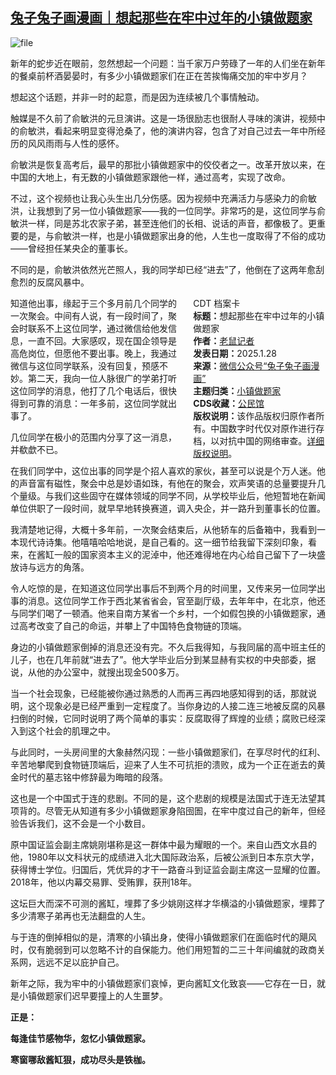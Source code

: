 <!--1738062788000-->
[兔子兔子画漫画｜想起那些在牢中过年的小镇做题家](https://chinadigitaltimes.net/chinese/715433.html)
------

<p><img decoding="async" src="https://chinadigitaltimes.net/chinese/files/2025/01/image-1738062026591.png" alt="file"></p><p>新年的蛇步近在眼前，忽然想起一个问题：当千家万户劳碌了一年的人们坐在新年的餐桌前杯酒晏晏时，有多少小镇做题家们在正在苦挨悔痛交加的牢中岁月？</p><p>想起这个话题，并非一时的起意，而是因为连续被几个事情触动。</p><p>触媒是不久前了俞敏洪的元旦演讲。这是一场很励志也很耐人寻味的演讲，视频中的俞敏洪，看起来明显变得沧桑了，他的演讲内容，包含了对自己过去一年中所经历的风风雨雨与人性的感怀。</p><p>俞敏洪是恢复高考后，最早的那批小镇做题家中的佼佼者之一。改革开放以来，在中国的大地上，有无数的小镇做题家跟他一样，通过高考，实现了改命。</p><p>不过，这个视频也让我心头生出几分伤感。因为视频中充满活力与感染力的俞敏洪，让我想到了另一位小镇做题家——我的一位同学。非常巧的是，这位同学与俞敏洪一样，同是苏北农家子弟，甚至连他们的长相、说话的声音，都像极了。更重要的是，与俞敏洪一样，也是小镇做题家出身的他，人生也一度取得了不俗的成功——曾经担任某央企的董事长。</p><p>不同的是，俞敏洪依然光芒照人，我的同学却已经“进去”了，他倒在了这两年愈刮愈烈的反腐风暴中。</p><div style="width:42%;float:right;padding-left:20px;"><div class="su-spoiler su-spoiler-style-fancy su-spoiler-icon-chevron-circle" data-scroll-offset="0" data-anchor-in-url="no"><div class="su-spoiler-title" tabindex="0" role="button"><span class="su-spoiler-icon"></span>CDT 档案卡</div><div class="su-spoiler-content su-u-clearfix su-u-trim"><strong>标题：</strong>想起那些在牢中过年的小镇做题家<br><strong>作者：</strong><a href="https://chinadigitaltimes.net/space/兔子兔子画漫画" target="_blank">老鼠记者</a><br><strong>发表日期：</strong>2025.1.28<br><strong>来源：</strong><a href="https://web.archive.org/web/*/https://mp.weixin.qq.com/s/3WVkM7d9YSZZwOEVolYa8Q" target="_blank">微信公众号“兔子兔子画漫画”</a><br><strong>主题归类：</strong><a href="https://chinadigitaltimes.net/space/小镇做题家" target="_blank">小镇做题家</a><br><strong>CDS收藏：</strong><a href="https://chinadigitaltimes.net/space/%E5%85%AC%E6%B0%91%E9%A6%86" target="_blank" rel="noopener">公民馆</a><br><strong>版权说明：</strong>该作品版权归原作者所有。中国数字时代仅对原作进行存档，以对抗中国的网络审查。<a href="https://chinadigitaltimes.net/chinese/copyright">详细版权说明</a>。</div></div></div><p>知道他出事，缘起于三个多月前几个同学的一次聚会。中间有人说，有一段时间了，聚会时联系不上这位同学，通过微信给他发信息，一直不回。大家感叹，现在国企领导是高危岗位，但愿他不要出事。晚上，我通过微信与这位同学联系，没有回复，预感不妙。第二天，我向一位人脉很广的学弟打听这位同学的消息，他打了几个电话后，很快得到可靠的消息：一年多前，这位同学就出事了。</p><p>几位同学在极小的范围内分享了这一消息，并欷歔不已。</p><p>在我们同学中，这位出事的同学是个招人喜欢的家伙，甚至可以说是个万人迷。他的声音富有磁性，聚会中总是妙语如珠，有他在的聚会，欢声笑语的总量要提升几个量级。与我们这些固守在媒体领域的同学不同，从学校毕业后，他短暂地在新闻单位供职了一段时间，就早早地转换赛道，调入央企，并一路升到董事长的位置。</p><p>我清楚地记得，大概十多年前，一次聚会结束后，从他轿车的后备箱中，我看到一本现代诗诗集。他嘻嘻哈哈地说，是自己看的。这一细节给我留下深刻印象，看来，在酱缸一般的国家资本主义的泥淖中，他还难得地在内心给自己留下了一块盛放诗与远方的角落。</p><p>令人吃惊的是，在知道这位同学出事后不到两个月的时间里，又传来另一位同学出事的消息。这位同学工作于西北某省省会，官至副厅级，去年年中，在北京，他还与同学们喝了一顿酒。他来自南方某省一个乡村，一个如假包换的小镇做题家，通过高考改变了自己的命运，并攀上了中国特色食物链的顶端。</p><p>身边的小镇做题家倒掉的消息还没有完。不久后我得知，与我同届的高中班主任的儿子，也在几年前就“进去了”。他大学毕业后分到某显赫有实权的中央部委，据说，从他的办公室中，就搜出现金500多万。</p><p>当一个社会现象，已经能被你通过熟悉的人而再三再四地感知得到的话，那就说明，这个现象必是已经严重到一定程度了。当你身边的人接二连三地被反腐的风暴扫倒的时候，它同时说明了两个简单的事实：反腐取得了辉煌的业绩；腐败已经深入到这个社会的肌理之中。</p><p>与此同时，一头房间里的大象赫然闪现：一些小镇做题家们，在享尽时代的红利、辛苦地攀爬到食物链顶端后，迎来了人生不可抗拒的溃败，成为一个正在逝去的黄金时代的墓志铭中修辞最为晦暗的段落。</p><p>这也是一个中国式于连的悲剧。不同的是，这个悲剧的规模是法国式于连无法望其项背的。尽管无从知道有多少小镇做题家身陷囹圄，在牢中度过自己的新年，但经验告诉我们，这不会是一个小数目。</p><p>原中国证监会副主席姚刚堪称是这一群体中最为耀眼的一个。来自山西文水县的他，1980年以文科状元的成绩进入北大国际政治系，后被公派到日本东京大学，获得博士学位。归国后，凭优异的才干一路奋斗到证监会副主席这一显耀的位置。2018年，他以内幕交易罪、受贿罪，获刑18年。</p><p>这坛巨大而深不可测的酱缸，埋葬了多少姚刚这样才华横溢的小镇做题家，埋葬了多少清寒子弟再也无法翻盘的人生。</p><p>与于连的倒掉相似的是，清寒的小镇出身，使得小镇做题家们在面临时代的飓风时，仅有脆弱到可以忽略不计的自保能力。他们用短暂的二三十年间编就的政商关系网，远远不足以庇护自己。</p><p>新年之际，我为牢中的小镇做题家们哀悼，更向酱缸文化致哀——它存在一日，就是小镇做题家们迟早要撞上的人生噩梦。</p><p><strong>正是：</strong></p><p><strong>每逢佳节感物华，忽忆小镇做题家。</strong></p><p><strong>寒窗哪敌酱缸狠，成功尽头是铁枷。</strong></p><div class="addtoany_share_save_container addtoany_content addtoany_content_bottom"><div class="a2a_kit a2a_kit_size_32 addtoany_list" data-a2a-url="https://chinadigitaltimes.net/chinese/715433.html" data-a2a-title="兔子兔子画漫画｜想起那些在牢中过年的小镇做题家"><a class="a2a_button_facebook" href="https://www.addtoany.com/add_to/facebook?linkurl=https%3A%2F%2Fchinadigitaltimes.net%2Fchinese%2F715433.html&amp;linkname=%E5%85%94%E5%AD%90%E5%85%94%E5%AD%90%E7%94%BB%E6%BC%AB%E7%94%BB%EF%BD%9C%E6%83%B3%E8%B5%B7%E9%82%A3%E4%BA%9B%E5%9C%A8%E7%89%A2%E4%B8%AD%E8%BF%87%E5%B9%B4%E7%9A%84%E5%B0%8F%E9%95%87%E5%81%9A%E9%A2%98%E5%AE%B6" title="Facebook" rel="nofollow noopener" target="_blank"></a><a class="a2a_button_twitter" href="https://www.addtoany.com/add_to/twitter?linkurl=https%3A%2F%2Fchinadigitaltimes.net%2Fchinese%2F715433.html&amp;linkname=%E5%85%94%E5%AD%90%E5%85%94%E5%AD%90%E7%94%BB%E6%BC%AB%E7%94%BB%EF%BD%9C%E6%83%B3%E8%B5%B7%E9%82%A3%E4%BA%9B%E5%9C%A8%E7%89%A2%E4%B8%AD%E8%BF%87%E5%B9%B4%E7%9A%84%E5%B0%8F%E9%95%87%E5%81%9A%E9%A2%98%E5%AE%B6" title="Twitter" rel="nofollow noopener" target="_blank"></a><a class="a2a_button_telegram" href="https://www.addtoany.com/add_to/telegram?linkurl=https%3A%2F%2Fchinadigitaltimes.net%2Fchinese%2F715433.html&amp;linkname=%E5%85%94%E5%AD%90%E5%85%94%E5%AD%90%E7%94%BB%E6%BC%AB%E7%94%BB%EF%BD%9C%E6%83%B3%E8%B5%B7%E9%82%A3%E4%BA%9B%E5%9C%A8%E7%89%A2%E4%B8%AD%E8%BF%87%E5%B9%B4%E7%9A%84%E5%B0%8F%E9%95%87%E5%81%9A%E9%A2%98%E5%AE%B6" title="Telegram" rel="nofollow noopener" target="_blank"></a><a class="a2a_button_reddit" href="https://www.addtoany.com/add_to/reddit?linkurl=https%3A%2F%2Fchinadigitaltimes.net%2Fchinese%2F715433.html&amp;linkname=%E5%85%94%E5%AD%90%E5%85%94%E5%AD%90%E7%94%BB%E6%BC%AB%E7%94%BB%EF%BD%9C%E6%83%B3%E8%B5%B7%E9%82%A3%E4%BA%9B%E5%9C%A8%E7%89%A2%E4%B8%AD%E8%BF%87%E5%B9%B4%E7%9A%84%E5%B0%8F%E9%95%87%E5%81%9A%E9%A2%98%E5%AE%B6" title="Reddit" rel="nofollow noopener" target="_blank"></a><a class="a2a_button_whatsapp" href="https://www.addtoany.com/add_to/whatsapp?linkurl=https%3A%2F%2Fchinadigitaltimes.net%2Fchinese%2F715433.html&amp;linkname=%E5%85%94%E5%AD%90%E5%85%94%E5%AD%90%E7%94%BB%E6%BC%AB%E7%94%BB%EF%BD%9C%E6%83%B3%E8%B5%B7%E9%82%A3%E4%BA%9B%E5%9C%A8%E7%89%A2%E4%B8%AD%E8%BF%87%E5%B9%B4%E7%9A%84%E5%B0%8F%E9%95%87%E5%81%9A%E9%A2%98%E5%AE%B6" title="WhatsApp" rel="nofollow noopener" target="_blank"></a><a class="a2a_button_email" href="https://www.addtoany.com/add_to/email?linkurl=https%3A%2F%2Fchinadigitaltimes.net%2Fchinese%2F715433.html&amp;linkname=%E5%85%94%E5%AD%90%E5%85%94%E5%AD%90%E7%94%BB%E6%BC%AB%E7%94%BB%EF%BD%9C%E6%83%B3%E8%B5%B7%E9%82%A3%E4%BA%9B%E5%9C%A8%E7%89%A2%E4%B8%AD%E8%BF%87%E5%B9%B4%E7%9A%84%E5%B0%8F%E9%95%87%E5%81%9A%E9%A2%98%E5%AE%B6" title="Email" rel="nofollow noopener" target="_blank"></a><a class="a2a_button_copy_link" href="https://www.addtoany.com/add_to/copy_link?linkurl=https%3A%2F%2Fchinadigitaltimes.net%2Fchinese%2F715433.html&amp;linkname=%E5%85%94%E5%AD%90%E5%85%94%E5%AD%90%E7%94%BB%E6%BC%AB%E7%94%BB%EF%BD%9C%E6%83%B3%E8%B5%B7%E9%82%A3%E4%BA%9B%E5%9C%A8%E7%89%A2%E4%B8%AD%E8%BF%87%E5%B9%B4%E7%9A%84%E5%B0%8F%E9%95%87%E5%81%9A%E9%A2%98%E5%AE%B6" title="Copy Link" rel="nofollow noopener" target="_blank"></a><a class="a2a_dd addtoany_share_save addtoany_share" href="https://www.addtoany.com/share"></a></div></div>
